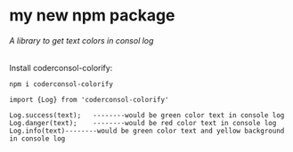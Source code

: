# my new npm package

###### A library to get text colors in consol log
Install coderconsol-colorify:

```
npm i coderconsol-colorify
```

```
import {Log} from 'coderconsol-colorify'

Log.success(text);   --------would be green color text in console log
Log.danger(text);    --------would be red color text in console log
Log.info(text)--------would be green color text and yellow background in console log

```
